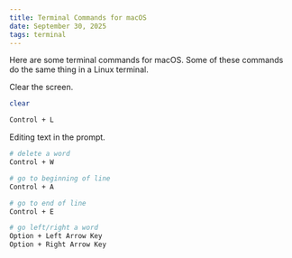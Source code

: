 ```yaml
---
title: Terminal Commands for macOS
date: September 30, 2025
tags: terminal
---
```


Here are some terminal commands for macOS. Some of these commands do the same thing in a Linux terminal.

Clear the screen.

```bash
clear

Control + L
```

Editing text in the prompt.

```bash
# delete a word
Control + W

# go to beginning of line
Control + A

# go to end of line
Control + E

# go left/right a word
Option + Left Arrow Key
Option + Right Arrow Key
```
